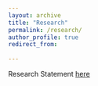 ```yaml
---
layout: archive
title: "Research"
permalink: /research/
author_profile: true
redirect_from:
  
---
```


Research Statement <a href="ResearchStatement.pdf" class="image fit"><img src="" alt="">here</a>
